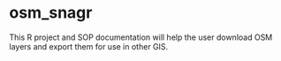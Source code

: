 # osm_snagr
This R project and SOP documentation will help the user download OSM layers and export them for use in other GIS.
